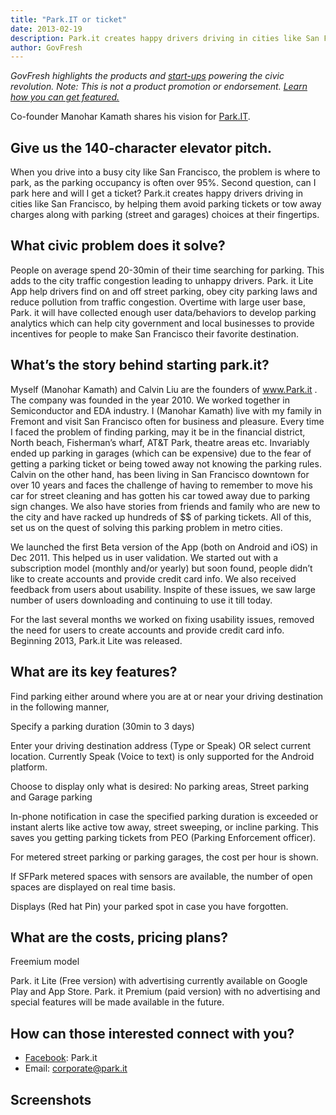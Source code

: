 ```yaml
---
title: "Park.IT or ticket"
date: 2013-02-19
description: Park.it creates happy drivers driving in cities like San Francisco, by helping them avoid parking tickets or tow away charges along with parking choices at their fingertips.
author: GovFresh
---
```


<em>GovFresh highlights the products and <a href="http://govfresh.com/category/topics/startups/">start-ups</a> powering the civic revolution. Note: This is not a product promotion or endorsement. <a href="http://govfresh.com/2011/10/how-civic-entrepreneurs-and-developers-can-share-your-work-with-govfresh-readers/">Learn how you can get featured.</a></em>

Co-founder Manohar Kamath shares his vision for <a href="http://Park.IT">Park.IT</a>.

<h2>Give us the 140-character elevator pitch.</h2>

When you drive into a busy city like San Francisco, the problem is where to park, as the parking occupancy is often over 95%. Second question, can I park here and will I get a ticket? Park.it creates happy drivers driving in cities like San Francisco, by helping them avoid parking tickets or tow away charges along with parking (street and garages) choices at their fingertips. 

<h2>What civic problem does it solve?</h2>

People on average spend 20-30min of their time searching for parking. This adds to the city traffic congestion leading to unhappy drivers. Park. it Lite App help drivers find on and off street parking, obey city parking laws and reduce pollution from traffic congestion.  Overtime with large user base, Park. it will have collected enough user data/behaviors to develop parking analytics which can help city government and local businesses to provide incentives for people to make San Francisco their favorite destination.

<h2>What’s the story behind starting park.it?</h2>

Myself (Manohar Kamath) and Calvin Liu are the founders of www.Park.it  . The company was founded in the year 2010. We worked together in Semiconductor and EDA industry. I (Manohar Kamath) live with my family in Fremont and visit San Francisco often for business and pleasure.  Every time I faced the problem of finding parking, may it be in the financial district, North beach, Fisherman’s wharf, AT&amp;T Park, theatre areas etc. Invariably ended up parking in garages (which can be expensive) due to the fear of getting a parking ticket or being towed away not knowing the parking rules. Calvin on the other hand, has been living in San Francisco downtown for over 10 years and faces the challenge of having to remember to move his car for street cleaning and has gotten his car towed away due to parking sign changes.  We also have stories from friends and family who are new to the city and have racked up hundreds of $$ of parking tickets. All of this, set us on the quest of solving this parking problem in metro cities.

We launched the first Beta version of the App (both on Android and iOS) in Dec 2011.  This helped us in user validation. We started out with a subscription model (monthly and/or yearly) but soon found, people didn’t like to create accounts and provide credit card info. We also received feedback from users about usability. Inspite of these issues, we saw large number of users downloading and continuing to use it till today.

For the last several months we worked on fixing usability issues, removed the need for users to create accounts and provide credit card info. Beginning 2013, Park.it Lite was released.

<h2>What are its key features?</h2>

Find parking either around where you are at or near your driving destination in the following manner,

Specify a parking duration (30min to 3 days)

Enter your driving destination address (Type or Speak) OR select current location. Currently Speak (Voice to text) is only supported for the Android platform.

Choose to display only what is desired: No parking areas, Street parking and Garage parking

In-phone notification in case the specified parking duration is exceeded or instant alerts like active tow away, street sweeping, or incline parking. This saves you getting parking tickets from PEO (Parking Enforcement officer).

For metered street parking or parking garages, the cost per hour is shown.

If SFPark metered spaces with sensors are available, the number of open spaces are displayed on real time basis.

Displays (Red hat Pin) your parked spot in case you have forgotten.

<h2>What are the costs, pricing plans?</h2>

Freemium model

Park. it Lite (Free version) with advertising currently available on Google Play and App Store.
Park. it Premium (paid version) with no advertising and special features will be made available in the future.

<h2>How can those interested connect with you?</h2>

<ul>
	<li><a href="http://www.facebook.com/pages/Parkit/138598306211789?ref=ts">Facebook</a>: Park.it</li>
	<li>Email: <a href="mailto:corporate@park.it">corporate@park.it</a></li>
</ul>

<h2>Screenshots</h2>









